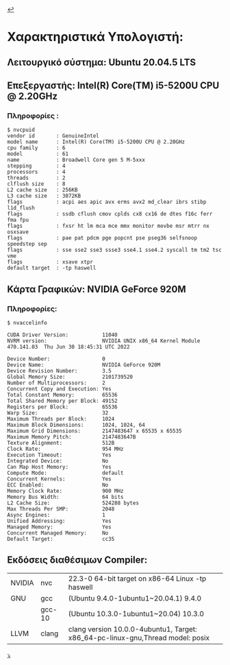 [:leftwards_arrow_with_hook:](README.md#table-of-contents)  
# Χαρακτηριστικά Υπολογιστή:

## Λειτουργικό σύστημα: Ubuntu 20.04.5 LTS

## Επεξεργαστής: Intel(R) Core(TM) i5-5200U CPU @ 2.20GHz
### Πληροφορίες :
```
$ nvcpuid 
vendor id       : GenuineIntel
model name      : Intel(R) Core(TM) i5-5200U CPU @ 2.20GHz
cpu family      : 6
model           : 61
name            : Broadwell Core gen 5 M-5xxx
stepping        : 4
processors      : 4
threads         : 2
clflush size    : 8
L2 cache size   : 256KB
L3 cache size   : 3072KB
flags           : acpi aes apic avx erms avx2 md_clear ibrs stibp l1d_flush
flags           : ssdb cflush cmov cplds cx8 cx16 de dtes f16c ferr fma fpu
flags           : fxsr ht lm mca mce mmx monitor movbe msr mtrr nx osxsave
flags           : pae pat pdcm pge popcnt pse pseg36 selfsnoop speedstep sep
flags           : sse sse2 sse3 ssse3 sse4.1 sse4.2 syscall tm tm2 tsc vme
flags           : xsave xtpr
default target  : -tp haswell
```
## Κάρτα Γραφικών:  NVIDIA GeForce 920M
### Πληροφορίες:
```
$ nvaccelinfo 
 
CUDA Driver Version:           11040
NVRM version:                  NVIDIA UNIX x86_64 Kernel Module  470.141.03  Thu Jun 30 18:45:31 UTC 2022
 
Device Number:                 0
Device Name:                   NVIDIA GeForce 920M
Device Revision Number:        3.5
Global Memory Size:            2101739520
Number of Multiprocessors:     2
Concurrent Copy and Execution: Yes
Total Constant Memory:         65536
Total Shared Memory per Block: 49152
Registers per Block:           65536
Warp Size:                     32
Maximum Threads per Block:     1024
Maximum Block Dimensions:      1024, 1024, 64
Maximum Grid Dimensions:       2147483647 x 65535 x 65535
Maximum Memory Pitch:          2147483647B
Texture Alignment:             512B
Clock Rate:                    954 MHz
Execution Timeout:             Yes
Integrated Device:             No
Can Map Host Memory:           Yes
Compute Mode:                  default
Concurrent Kernels:            Yes
ECC Enabled:                   No
Memory Clock Rate:             900 MHz
Memory Bus Width:              64 bits
L2 Cache Size:                 524288 bytes
Max Threads Per SMP:           2048
Async Engines:                 1
Unified Addressing:            Yes
Managed Memory:                Yes
Concurrent Managed Memory:     No
Default Target:                cc35
```
## Εκδόσεις διαθέσιμων Compiler:
|   |   |   |
|---|---|---|
|NVIDIA	|nvc    |	22.3-0 64-bit target on x86-64 Linux -tp haswell |
|GNU	  |gcc    |(Ubuntu 9.4.0-1ubuntu1~20.04.1) 9.4.0 |
|	      |gcc-10	|(Ubuntu 10.3.0-1ubuntu1~20.04) 10.3.0|
|LLVM 	|clang	|clang version 10.0.0-4ubuntu1, Target: x86_64-pc-linux-gnu,Thread model: posix|

[:arrow_heading_down:](01.Makefile.md#κώδικας)
